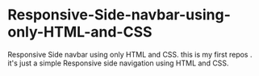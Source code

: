 # Responsive-Side-navbar-using-only-HTML-and-CSS
Responsive Side navbar using only HTML and CSS.
this is my first repos .
it's just a simple Responsive side navigation using HTML and CSS.
